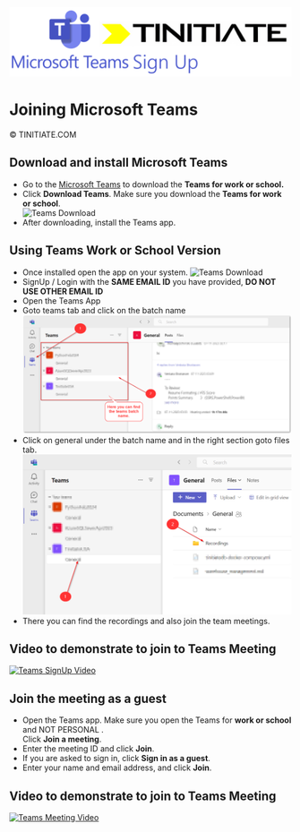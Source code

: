![MS Teams Tinitiate Image](./images/ms_teams_tinitiate.png)
# Joining Microsoft Teams
&copy; TINITIATE.COM


## Download and install Microsoft Teams
* Go to the [Microsoft Teams](https://www.microsoft.com/en-us/microsoft-teams/download-app) to download the **Teams for work or school.**
* Click **Download Teams**. Make sure you download the **Teams for work or school**.  
![Teams Download](./images/teamsdownload.png)
* After downloading, install the Teams app.

## Using Teams Work or School Version
* Once installed open the app on your system.
![Teams Download](./images/onceinstalled.png)
* SignUp / Login with the **SAME EMAIL ID** you have provided, **DO NOT USE OTHER EMAIL ID**
* Open the Teams App
* Goto teams tab and click on the batch name
![Teams Download](./images/teams_tab_ms_teams.png)
* Click on general under the batch name and in the right section goto files tab.
![Teams Download](./images/file_tab_ms_teams.png)
* There you can find the recordings and also join the team meetings.

## Video to demonstrate to join to Teams Meeting
[![Teams SignUp Video](./images/youtube.png)](https://www.youtube.com/watch?v=tl0o5ehd2-g)

## Join the meeting as a guest
* Open the Teams app. Make sure you open the Teams for **work or school** and NOT PERSONAL .  
Click **Join a meeting**.
* Enter the meeting ID and click **Join**.
* If you are asked to sign in, click **Sign in as a guest**.
* Enter your name and email address, and click **Join**.

## Video to demonstrate to join to Teams Meeting
[![Teams Meeting Video](./images/youtube.png)](https://www.youtube.com/watch?v=tfqcIjc3g94)